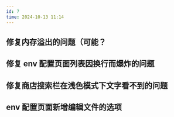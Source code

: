 ```yaml
---
id: 7
time: 2024-10-13 11:14
---
```

## 修复内存溢出的问题（可能？
## 修复 env 配置页面列表因换行而爆炸的问题
## 修复商店搜索栏在浅色模式下文字看不到的问题
## env 配置页面新增编辑文件的选项
